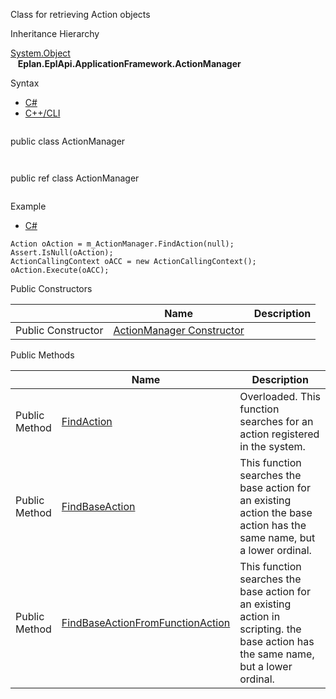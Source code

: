 Class for retrieving Action objects

Inheritance Hierarchy

[System.Object](#)  
   **Eplan.EplApi.ApplicationFramework.ActionManager**

Syntax

* [C#](#i-syntax-CS)
* [C++/CLI](#i-syntax-CPP2005)

```
```
public class ActionManager
```
```

```
```
public ref class ActionManager
```
```

Example

* [C#](#i-tab-content-197a471a-3d16-4dba-937e-8d138e13e34d)

```
Action oAction = m_ActionManager.FindAction(null);
Assert.IsNull(oAction);
ActionCallingContext oACC = new ActionCallingContext();
oAction.Execute(oACC);

```

Public Constructors

|  | Name | Description |
| --- | --- | --- |
| Public Constructor | [ActionManager Constructor](Eplan.EplApi.AFu~Eplan.EplApi.ApplicationFramework.ActionManager~_ctor.html) |  |






Public Methods

|  | Name | Description |
| --- | --- | --- |
| Public Method | [FindAction](Eplan.EplApi.AFu~Eplan.EplApi.ApplicationFramework.ActionManager~FindAction.html) | Overloaded. This function searches for an action registered in the system. |
| Public Method | [FindBaseAction](Eplan.EplApi.AFu~Eplan.EplApi.ApplicationFramework.ActionManager~FindBaseAction.html) | This function searches the base action for an existing action the base action has the same name, but a lower ordinal. |
| Public Method | [FindBaseActionFromFunctionAction](Eplan.EplApi.AFu~Eplan.EplApi.ApplicationFramework.ActionManager~FindBaseActionFromFunctionAction.html) | This function searches the base action for an existing action in scripting. the base action has the same name, but a lower ordinal. |


